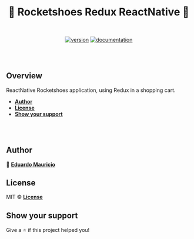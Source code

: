 <h1 align="center">
  🚀 Rocketshoes Redux ReactNative 🚀
</h1>

<br>

<div align="center">

[![version](https://img.shields.io/badge/version-1.0.0-blue.svg)](https://github.com/therealeddy/rocketshoes-redux-reactnative/releases)<space><space>
[![documentation](https://img.shields.io/badge/documentation-yes-brightgreen.svg)](#overview)

</div>

<br><br>

## Overview

ReactNative Rocketshoes application, using Redux in a shopping cart.

- **[Author](#author)**
- **[License](#license)**
- **[Show your support](#show-your-support)**

<br><br>

## Author

👤 **[Eduardo Mauricio](https://github.com/therealeddy)**

## License

MIT © **[License](LICENSE)**

## Show your support

Give a ⭐️ if this project helped you!
